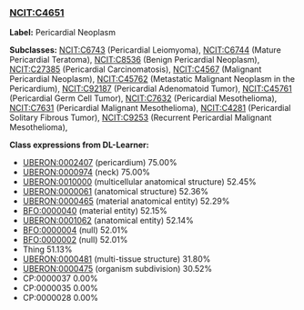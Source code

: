 
### [NCIT:C4651](http://purl.obolibrary.org/obo/NCIT_C4651)
**Label:** Pericardial Neoplasm

**Subclasses:** [NCIT:C6743](http://purl.obolibrary.org/obo/NCIT_C6743) (Pericardial Leiomyoma), [NCIT:C6744](http://purl.obolibrary.org/obo/NCIT_C6744) (Mature Pericardial Teratoma), [NCIT:C8536](http://purl.obolibrary.org/obo/NCIT_C8536) (Benign Pericardial Neoplasm), [NCIT:C27385](http://purl.obolibrary.org/obo/NCIT_C27385) (Pericardial Carcinomatosis), [NCIT:C4567](http://purl.obolibrary.org/obo/NCIT_C4567) (Malignant Pericardial Neoplasm), [NCIT:C45762](http://purl.obolibrary.org/obo/NCIT_C45762) (Metastatic Malignant Neoplasm in the Pericardium), [NCIT:C92187](http://purl.obolibrary.org/obo/NCIT_C92187) (Pericardial Adenomatoid Tumor), [NCIT:C45761](http://purl.obolibrary.org/obo/NCIT_C45761) (Pericardial Germ Cell Tumor), [NCIT:C7632](http://purl.obolibrary.org/obo/NCIT_C7632) (Pericardial Mesothelioma), [NCIT:C7631](http://purl.obolibrary.org/obo/NCIT_C7631) (Pericardial Malignant Mesothelioma), [NCIT:C4281](http://purl.obolibrary.org/obo/NCIT_C4281) (Pericardial Solitary Fibrous Tumor), [NCIT:C9253](http://purl.obolibrary.org/obo/NCIT_C9253) (Recurrent Pericardial Malignant Mesothelioma), 

**Class expressions from DL-Learner:**

- [UBERON:0002407](http://purl.obolibrary.org/obo/UBERON_0002407) (pericardium) 75.00%
- [UBERON:0000974](http://purl.obolibrary.org/obo/UBERON_0000974) (neck) 75.00%
- [UBERON:0010000](http://purl.obolibrary.org/obo/UBERON_0010000) (multicellular anatomical structure) 52.45%
- [UBERON:0000061](http://purl.obolibrary.org/obo/UBERON_0000061) (anatomical structure) 52.36%
- [UBERON:0000465](http://purl.obolibrary.org/obo/UBERON_0000465) (material anatomical entity) 52.29%
- [BFO:0000040](http://purl.obolibrary.org/obo/BFO_0000040) (material entity) 52.15%
- [UBERON:0001062](http://purl.obolibrary.org/obo/UBERON_0001062) (anatomical entity) 52.14%
- [BFO:0000004](http://purl.obolibrary.org/obo/BFO_0000004) (null) 52.01%
- [BFO:0000002](http://purl.obolibrary.org/obo/BFO_0000002) (null) 52.01%
- Thing 51.13%
- [UBERON:0000481](http://purl.obolibrary.org/obo/UBERON_0000481) (multi-tissue structure) 31.80%
- [UBERON:0000475](http://purl.obolibrary.org/obo/UBERON_0000475) (organism subdivision) 30.52%
- CP:0000037 0.00%
- CP:0000035 0.00%
- CP:0000028 0.00%


